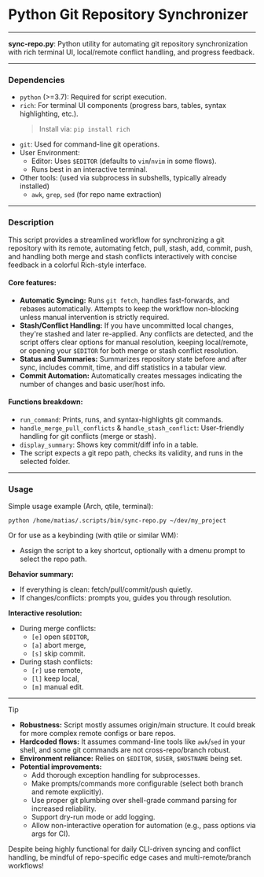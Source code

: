 # Python Git Repository Synchronizer

---

**sync-repo.py**: Python utility for automating git repository synchronization with rich terminal UI, local/remote conflict handling, and progress feedback.

---

### Dependencies

- `python` (>=3.7): Required for script execution.
- `rich`: For terminal UI components (progress bars, tables, syntax highlighting, etc.).  
  > Install via: `pip install rich`
- `git`: Used for command-line git operations.
- User Environment:
  - Editor: Uses `$EDITOR` (defaults to `vim`/`nvim` in some flows).
  - Runs best in an interactive terminal.
- Other tools: (used via subprocess in subshells, typically already installed)
  - `awk`, `grep`, `sed` (for repo name extraction)

---

### Description

This script provides a streamlined workflow for synchronizing a git repository with its remote, automating fetch, pull, stash, add, commit, push, and handling both merge and stash conflicts interactively with concise feedback in a colorful Rich-style interface.

#### Core features:
- **Automatic Syncing:** Runs `git fetch`, handles fast-forwards, and rebases automatically. Attempts to keep the workflow non-blocking unless manual intervention is strictly required.
- **Stash/Conflict Handling:** If you have uncommitted local changes, they're stashed and later re-applied. Any conflicts are detected, and the script offers clear options for manual resolution, keeping local/remote, or opening your `$EDITOR` for both merge or stash conflict resolution.
- **Status and Summaries:** Summarizes repository state before and after sync, includes commit, time, and diff statistics in a tabular view.
- **Commit Automation:** Automatically creates messages indicating the number of changes and basic user/host info.

#### Functions breakdown:
- `run_command`: Prints, runs, and syntax-highlights git commands.
- `handle_merge_pull_conflicts` & `handle_stash_conflict`: User-friendly handling for git conflicts (merge or stash).
- `display_summary`: Shows key commit/diff info in a table.
- The script expects a git repo path, checks its validity, and runs in the selected folder.

---

### Usage

Simple usage example (Arch, qtile, terminal):

```
python /home/matias/.scripts/bin/sync-repo.py ~/dev/my_project
```

Or for use as a keybinding (with qtile or similar WM):

- Assign the script to a key shortcut, optionally with a dmenu prompt to select the repo path.

**Behavior summary:**
- If everything is clean: fetch/pull/commit/push quietly.
- If changes/conflicts: prompts you, guides you through resolution.

**Interactive resolution:**

- During merge conflicts:  
  - `[e]` open `$EDITOR`,  
  - `[a]` abort merge,  
  - `[s]` skip commit.
- During stash conflicts:  
  - `[r]` use remote,  
  - `[l]` keep local,  
  - `[m]` manual edit.

---

> [!TIP]
>
> - **Robustness:** Script mostly assumes origin/main structure. It could break for more complex remote configs or bare repos.
> - **Hardcoded flows:** It assumes command-line tools like `awk`/`sed` in your shell, and some git commands are not cross-repo/branch robust.
> - **Environment reliance:** Relies on `$EDITOR`, `$USER`, `$HOSTNAME` being set.
> - **Potential improvements:**
>   - Add thorough exception handling for subprocesses.
>   - Make prompts/commands more configurable (select both branch and remote explicitly).
>   - Use proper git plumbing over shell-grade command parsing for increased reliability.
>   - Support dry-run mode or add logging.
>   - Allow non-interactive operation for automation (e.g., pass options via args for CI).
>
> Despite being highly functional for daily CLI-driven syncing and conflict handling, be mindful of repo-specific edge cases and multi-remote/branch workflows!